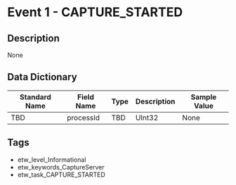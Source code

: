 # Event 1 - CAPTURE_STARTED

## Description
None

## Data Dictionary
|Standard Name|Field Name|Type|Description|Sample Value|
|---|---|---|---|---|
|TBD|processId|TBD|UInt32|None|None|

## Tags
* etw_level_Informational
* etw_keywords_CaptureServer
* etw_task_CAPTURE_STARTED